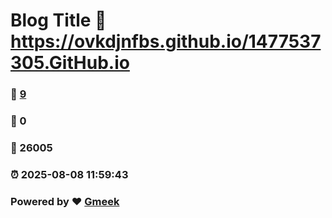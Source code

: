 # Blog Title :link: https://ovkdjnfbs.github.io/1477537305.GitHub.io 
### :page_facing_up: [9](https://ovkdjnfbs.github.io/1477537305.GitHub.io/tag.html) 
### :speech_balloon: 0 
### :hibiscus: 26005 
### :alarm_clock: 2025-08-08 11:59:43 
### Powered by :heart: [Gmeek](https://github.com/Meekdai/Gmeek)
